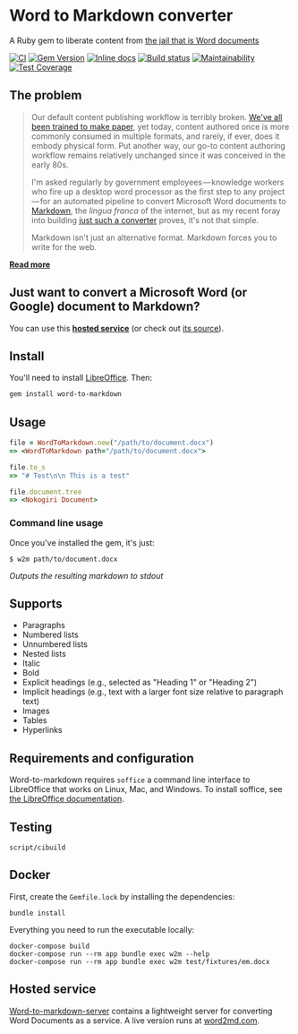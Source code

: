 # Word to Markdown converter

A Ruby gem to liberate content from [the jail that is Word documents](http://ben.balter.com/2012/10/19/we-ve-been-trained-to-make-paper/#jailbreaking-content)

[![CI](https://github.com/benbalter/word-to-markdown/actions/workflows/ci.yml/badge.svg)](https://github.com/benbalter/word-to-markdown/actions/workflows/ci.yml) [![Gem Version](https://badge.fury.io/rb/word-to-markdown.png)](http://badge.fury.io/rb/word-to-markdown) [![Inline docs](http://inch-ci.org/github/benbalter/word-to-markdown.png)](http://inch-ci.org/github/benbalter/word-to-markdown) [![Build status](https://ci.appveyor.com/api/projects/status/x2gnsfvli3q47a2e/branch/master?svg=true)](https://ci.appveyor.com/project/benbalter/word-to-markdown/branch/master) [![Maintainability](https://api.codeclimate.com/v1/badges/aae0d67ea7db185f1595/maintainability)](https://codeclimate.com/github/benbalter/word-to-markdown/maintainability) [![Test Coverage](https://api.codeclimate.com/v1/badges/aae0d67ea7db185f1595/test_coverage)](https://codeclimate.com/github/benbalter/word-to-markdown/test_coverage)

## The problem

> Our default content publishing workflow is terribly broken. [We've all been trained to make paper](http://ben.balter.com/2012/10/19/we-ve-been-trained-to-make-paper/), yet today, content authored once is more commonly consumed in multiple formats, and rarely, if ever, does it embody physical form. Put another way, our go-to content authoring workflow remains relatively unchanged since it was conceived in the early 80s.
>
> I'm asked regularly by government employees — knowledge workers who fire up a desktop word processor as the first step to any project — for an automated pipeline to convert Microsoft Word documents to [Markdown](http://guides.github.com/overviews/mastering-markdown/), the *lingua franca* of the internet, but as my recent foray into building [just such a converter](http://word-to-markdown.herokuapp.com/) proves, it's not that simple.
>
> Markdown isn't just an alternative format. Markdown forces you to write for the web.

**[Read more](http://ben.balter.com/2014/03/31/word-versus-markdown-more-than-mere-semantics/)**

## Just want to convert a Microsoft Word (or Google) document to Markdown?

You can use this **[hosted service](https://word2md.com/)** (or check out [its source](https://github.com/benbalter/word-to-markdown-server)).

## Install

You'll need to install [LibreOffice](http://www.libreoffice.org/). Then:

```bash
gem install word-to-markdown
```

## Usage

```ruby
file = WordToMarkdown.new("/path/to/document.docx")
=> <WordToMarkdown path="/path/to/document.docx">

file.to_s
=> "# Test\n\n This is a test"

file.document.tree
=> <Nokogiri Document>
```

### Command line usage

Once you've installed the gem, it's just:

```
$ w2m path/to/document.docx
```

*Outputs the resulting markdown to stdout*

## Supports

* Paragraphs
* Numbered lists
* Unnumbered lists
* Nested lists
* Italic
* Bold
* Explicit headings (e.g., selected as "Heading 1" or "Heading 2")
* Implicit headings (e.g., text with a larger font size relative to paragraph text)
* Images
* Tables
* Hyperlinks

## Requirements and configuration

Word-to-markdown requires `soffice` a command line interface to LibreOffice that works on Linux, Mac, and Windows. To install soffice, see [the LibreOffice documentation](https://www.libreoffice.org/get-help/install-howto/).

## Testing

```
script/cibuild
```

## Docker

First, create the `Gemfile.lock` by installing the dependencies:

```
bundle install
```

Everything you need to run the executable locally:

```
docker-compose build
docker-compose run --rm app bundle exec w2m --help
docker-compose run --rm app bundle exec w2m test/fixtures/em.docx
```

## Hosted service

[Word-to-markdown-server](https://github.com/benbalter/word-to-markdown-server) contains a lightweight server for converting Word Documents as a service. A live version runs at [word2md.com](https://word2md.com).
